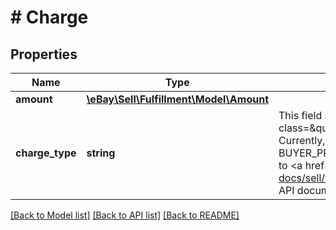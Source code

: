 # # Charge

## Properties

Name | Type | Description | Notes
------------ | ------------- | ------------- | -------------
**amount** | [**\eBay\Sell\Fulfillment\Model\Amount**](Amount.md) |  | [optional]
**charge_type** | **string** | This field shows the type of buyer charge &lt;br&gt; &lt;br&gt; &lt;span class&#x3D;\&quot;tablenote\&quot;&gt; &lt;strong&gt; Note: &lt;/strong&gt; Currently, the only supported charge type is BUYER_PROTECTION. &lt;/span&gt; For implementation help, refer to &lt;a href&#x3D;&#39;https://developer.ebay.com/api-docs/sell/fulfillment/types/sol:ChargeTypeEnum&#39;&gt;eBay API documentation&lt;/a&gt; | [optional]

[[Back to Model list]](../../README.md#models) [[Back to API list]](../../README.md#endpoints) [[Back to README]](../../README.md)
